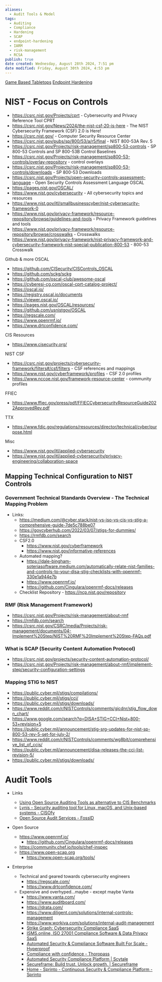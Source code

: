 ```yaml
---
aliases:
  - Audit Tools & Model
tags:
  - Auditing
  - Compliance
  - Hardening
  - SCAP
  - endpoint-hardening
  - IARM
  - risk-management
  - RCSA
publish: true
date created: Wednesday, August 28th 2024, 7:51 pm
date modified: Friday, August 30th 2024, 4:53 pm
---
```


[Game Based Tabletops](../Game-Based%20Tabletops/Game-Based%20Tabletops.md)
[Endpoint Hardening](../Endpoint%20Hardening/Endpoint%20Hardening.md) 

# NIST - Focus on Controls

- https://csrc.nist.gov/Projects/cprt - Cybersecurity and Privacy Reference Tool CPRT
- https://csrc.nist.gov/News/2024/the-nist-csf-20-is-here - The NIST Cybersecurity Framework (CSF) 2.0 is Here!
- https://csrc.nist.gov/ - Computer Security Resource Center
- https://csrc.nist.gov/pubs/sp/800/53/a/r5/final - NIST 800-53A Rev. 5
- https://csrc.nist.gov/Projects/risk-management/sp800-53-controls - SP 800-53 Controls and SP 800-53B Control Baselines
- https://csrc.nist.gov/Projects/risk-management/sp800-53-controls/overlay-repository - control overlays
- https://csrc.nist.gov/Projects/risk-management/sp800-53-controls/downloads - SP 800-53 Downloads
- https://csrc.nist.gov/Projects/open-security-controls-assessment-language - Open Security Controls Assessment Language OSCAL
- https://pages.nist.gov/OSCAL/
- https://www.nist.gov/cybersecurity - All cybersecurity topics and resources
- https://www.nist.gov/itl/smallbusinesscyber/nist-cybersecurity-framework-0
- https://www.nist.gov/privacy-framework/resource-repository/browse/guidelines-and-tools - Privacy Framework guidelines and tools
- https://www.nist.gov/privacy-framework/resource-repository/browse/crosswalks - Crosswalks
- https://www.nist.gov/privacy-framework/nist-privacy-framework-and-cybersecurity-framework-nist-special-publication-800-53 - 800-53 Crosswalk

Github & more OSCAL

- https://github.com/CISecurity/CISControls_OSCAL
- https://github.com/sckg/sckg
- https://github.com/oscal-club/awesome-oscal
- https://cyberesi-cg.com/oscal-cprt-catalog-project/
- https://oscal.io/
- https://registry.oscal.io/documents
- https://viewer.oscal.io/
- https://pages.nist.gov/OSCAL/resources/
- https://github.com/usnistgov/OSCAL
- https://regscale.com/
- https://www.openrmf.io/
- https://www.drtconfidence.com/

CIS Resources
- https://www.cisecurity.org/
    

NIST CSF
- https://csrc.nist.gov/projects/cybersecurity-framework/filters#/csf/filters - CSF references and mappings
- https://www.nist.gov/cyberframework/profiles - CSF 2.0 profiles
- https://www.nccoe.nist.gov/framework-resource-center - community profiles

FFIEC
- https://www.ffiec.gov/press/pdf/FFIECCybersecurityResourceGuide2022ApprovedRev.pdf

TTX 
- https://www.fdic.gov/regulations/resources/director/technical/cyber/purpose.html

Misc
- https://www.nist.gov/itl/applied-cybersecurity
- https://www.nist.gov/itl/applied-cybersecurity/privacy-engineering/collaboration-space
    

## Mapping Technical Configuration to NIST Controls

### Government Technical Standards Overview - The Technical Mapping Problem

- Links:
    - https://medium.com/@cyber.stack/nist-vs-iso-vs-cis-vs-stig-a-comprehensive-guide-7de5c788be07
    - https://govcyberhub.com/2022/03/07/stigs-for-dummies/
    - https://rmfdb.com/search
    - CSF2.0
        - https://www.nist.gov/cyberframework
        - https://www.nist.gov/informative-references
    - Automated mapping?
        - https://dale-bingham-soteriasoftware.medium.com/automatically-relate-nist-families-and-controls-to-your-disa-stig-checklists-with-openrmf-330e1a944e7b
        - https://www.openrmf.io/
        - https://github.com/Cingulara/openrmf-docs/releases
    - Checklist Repository - https://ncp.nist.gov/repository

### RMF (Risk Management Framework)

- https://csrc.nist.gov/Projects/risk-management/about-rmf
- https://rmfdb.com/search
- https://csrc.nist.gov/CSRC/media/Projects/risk-management/documents/04-Implement%20Step/NIST%20RMF%20Implement%20Step-FAQs.pdf

### What is SCAP (Security Content Automation Protocol)

- https://csrc.nist.gov/projects/security-content-automation-protocol/
- https://csrc.nist.gov/Projects/risk-management/about-rmf/implement-step/security-configuration-settings

### Mapping STIG to NIST

- https://public.cyber.mil/stigs/compilations/
- https://public.cyber.mil/stigs/cci/
- https://public.cyber.mil/stigs/downloads/
- https://www.reddit.com/r/NISTControls/comments/gicdnr/stig_flow_down_chart/
- https://www.google.com/search?q=DISA+STIG+CCI+Nist+800-53+revision+5
- https://public.cyber.mil/announcement/stig-srg-updates-for-nist-sp-800-53-rev-5-set-for-july-2/
- https://www.reddit.com/r/NISTControls/comments/wg8bit/comprehensive_list_of_ccis/
- https://public.cyber.mil/announcement/disa-releases-the-cci-list-revision-5/
- https://public.cyber.mil/stigs/downloads/

# Audit Tools

- Links
	- [Using Open Source Auditing Tools as alternative to CIS Benchmarks](https://linux-audit.com/using-open-source-auditing-tools-as-alternative-for-cis-benchmarks/)
	- [Lynis - Security auditing tool for Linux, macOS, and Unix-based systems - CISOfy](https://cisofy.com/lynis/) 
	- [Open Source Audit Services - FossID](https://fossid.com/service/open-source-audit/)

- Open Source
	- https://www.openrmf.io/
		- https://github.com/Cingulara/openrmf-docs/releases
	- https://community.chef.io/tools/chef-inspec
	- https://www.open-scap.org
		- https://www.open-scap.org/tools/

- Enterprise
	- Technical and geared towards cybersecurity engineers
		- https://regscale.com/
		- https://www.drtconfidence.com/
	- Expensive and overhyped...maybe - except maybe Vanta
		- https://www.vanta.com/ 
		- https://www.auditboard.com/
		- https://drata.com/
		- https://www.diligent.com/solutions/internal-controls-management
		- https://www.workiva.com/solutions/internal-audit-management
		- [Strike Graph: Cybersecurity Compliance SaaS](https://www.strikegraph.com/)
		- [ISMS.online, ISO 27001 Compliance Software &amp; Data Privacy SaaS](https://www.isms.online/)
		- [Automated Security &amp; Compliance Software Built For Scale - Hyperproof](https://hyperproof.io/)
		- [Compliance with confidence - Thoropass](https://thoropass.com/)
		- [Automated Security Compliance Platform | Scytale](https://scytale.ai/)
		- [Secureframe: Build trust. Unlock growth. | Secureframe](https://secureframe.com/)
		- [Home - Sprinto - Continuous Security &amp; Compliance Platform - Sprinto](https://sprinto.com/)